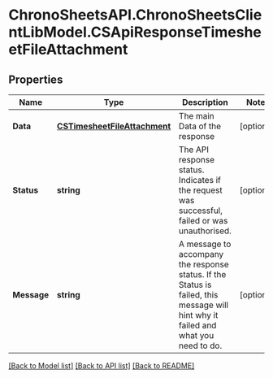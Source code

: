 # ChronoSheetsAPI.ChronoSheetsClientLibModel.CSApiResponseTimesheetFileAttachment
## Properties

Name | Type | Description | Notes
------------ | ------------- | ------------- | -------------
**Data** | [**CSTimesheetFileAttachment**](CSTimesheetFileAttachment.md) | The main Data of the response | [optional] 
**Status** | **string** | The API response status. Indicates if the request was successful, failed or was unauthorised. | [optional] 
**Message** | **string** | A message to accompany the response status.  If the Status is failed, this message will hint why it failed and what you need to do. | [optional] 

[[Back to Model list]](../README.md#documentation-for-models) [[Back to API list]](../README.md#documentation-for-api-endpoints) [[Back to README]](../README.md)

